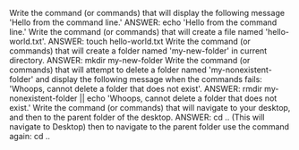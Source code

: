 Write the command (or commands) that will display the following message 'Hello from the command line.' ANSWER: echo 'Hello from the command line.'
Write the command (or commands) that will create a file named 'hello-world.txt'. ANSWER: touch hello-world.txt
Write the command (or commands) that will create a folder named 'my-new-folder' in current directory. ANSWER: mkdir my-new-folder
Write the command (or commands) that will attempt to delete a folder named 'my-nonexistent-folder' and display the following message when the commands fails: 'Whoops, cannot delete a folder that does not exist'. ANSWER: rmdir my-nonexistent-folder || echo 'Whoops, cannot delete a folder that does not exist.'
Write the command (or commands) that will navigate to your desktop, and then to the parent folder of the desktop. ANSWER: cd .. (This will navigate to Desktop) then to navigate to the parent folder use the command again: cd ..
